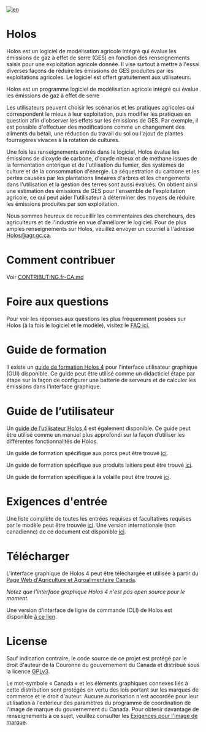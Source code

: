 
[![en](https://img.shields.io/badge/lang-en-green.svg)](https://github.com/holos-aafc/Holos/blob/main/README.md)

# Holos

Holos est un logiciel de modélisation agricole intégré qui évalue les émissions de gaz à effet de serre (GES) en fonction des renseignements saisis pour une exploitation agricole donnée. Il vise surtout à mettre à l'essai diverses façons de réduire les émissions de GES produites par les exploitations agricoles. Le logiciel est offert gratuitement aux utilisateurs.

Holos est un programme logiciel de modélisation agricole intégré qui évalue les émissions de gaz à effet de serre

Les utilisateurs peuvent choisir les scénarios et les pratiques agricoles qui correspondent le mieux à leur exploitation, puis modifier les pratiques en question afin d'observer les effets sur les émissions de GES. Par exemple, il est possible d'effectuer des modifications comme un changement des aliments du bétail, une réduction du travail du sol ou l'ajout de plantes fourragères vivaces à la rotation de cultures.

Une fois les renseignements entrés dans le logiciel, Holos évalue les émissions de dioxyde de carbone, d'oxyde nitreux et de méthane issues de la fermentation entérique et de l'utilisation du fumier, des systèmes de culture et de la consommation d'énergie. La séquestration du carbone et les pertes causées par les plantations linéaires d'arbres et les changements dans l'utilisation et la gestion des terres sont aussi évalués. On obtient ainsi une estimation des émissions de GES pour l'ensemble de l'exploitation agricole, ce qui peut aider l'utilisateur à déterminer des moyens de réduire les émissions produites par son exploitation.

Nous sommes heureux de recueillir les commentaires des chercheurs, des agriculteurs et de l'industrie en vue d'améliorer le logiciel. Pour de plus amples renseignements sur Holos, veuillez envoyer un courriel à l'adresse Holos@agr.gc.ca.

# Comment contribuer 

Voir <a href="https://github.com/holos-aafc/Holos/blob/main/CONTRIBUTING.fr-CA.md" target="_blank">CONTRIBUTING.fr-CA.md</a>

# Foire aux questions

Pour voir les réponses aux questions les plus fréquemment posées sur Holos (à la fois le logiciel et le modèle), visitez le <a href="https://github.com/holos-aafc/Holos/blob/main/H.Content/Documentation/FAQ/FAQ_French.md" target="_blank">FAQ ici.</a>

# Guide de formation

Il existe un <a href="https://github.com/holos-aafc/Holos/blob/main/H.Content/Documentation/Training/Holos_4_Training_Guide-fr.md" target="_blank">guide de formation Holos 4</a> pour l'interface utilisateur graphique (GUI) disponible. Ce guide peut être utilisé comme un didacticiel étape par étape sur la façon de configurer une batterie de serveurs et de calculer les émissions dans l'interface graphique.

# Guide de l’utilisateur

Un <a href="https://github.com/holos-aafc/Holos/blob/main/H.Content/Documentation/User%20Guide/UserGuide_French.md" target="_blank">guide de l’utilisateur Holos 4</a> est également disponible. Ce guide peut être utilisé comme un manuel plus approfondi sur la façon d’utiliser les différentes fonctionnalités de Holos.

Un guide de formation spécifique aux porcs peut être trouvé <a href="https://github.com/holos-aafc/Holos/blob/main/H.Content/Documentation/Swine%20Training%20Guide/Holos_4_Swine_Training_Guide.md" target="_blank">ici</a>.

Un guide de formation spécifique aux produits laitiers peut être trouvé <a href="https://github.com/holos-aafc/Holos/blob/main/H.Content/Documentation/Dairy%20Training%20Guide/Holos_4_Dairy_Training_Guide.md" target="_blank">ici</a>.

Un guide de formation spécifique à la volaille peut être trouvé <a href="https://github.com/holos-aafc/Holos/blob/main/H.Content/Documentation/Poultry%20Training%20Guide/Holos_4_Training_Guide_Poultry.md" target="_blank">ici</a>.

# Exigences d'entrée

Une liste complète de toutes les entrées requises et facultatives requises par le modèle peut être trouvée <a href="https://github.com/holos-aafc/Holos/blob/main/H.Content/Documentation/Input%20Requirements/Input_Requirements_v4.md" target="_blank">ici</a>. Une version internationale (non canadienne) de ce document est disponible <a href="https://github.com/holos-aafc/Holos/blob/main/H.Content/Documentation/Input%20Requirements/Input_Requirements_v4_International.md" target="_blank">ici</a>.

# Télécharger

L'interface graphique de Holos 4 peut être téléchargée et utilisée à partir du <a href="https://agriculture.canada.ca/fr/sciences-agricoles-innovation/resultats-recherches-agriculture/holos" > Page Web d'Agriculture et Agroalimentaire Canada</a>.

*Notez que l'interface graphique Holos 4 n'est pas open source pour le moment.*

Une version d'interface de ligne de commande (CLI) de Holos est disponible <a href="https://agriculture.canada.ca/holos/cli/setup.exe">à ce lien</a>.

# License

Sauf indication contraire, le code source de ce projet est protégé par le droit d'auteur de la Couronne du gouvernement du Canada et distribué sous la licence <a href="https://github.com/holos-aafc/Holos/blob/main/LICENSE" target="_blank">GPLv3</a>.

Le mot-symbole « Canada » et les éléments graphiques connexes liés à cette distribution sont protégés en vertu des lois portant sur les marques de commerce et le droit d'auteur. Aucune autorisation n'est accordée pour leur utilisation à l'extérieur des paramètres du programme de coordination de l'image de marque du gouvernement du Canada. Pour obtenir davantage de renseignements à ce sujet, veuillez consulter les <a href="https://www.canada.ca/fr/secretariat-conseil-tresor/sujets/communications-gouvernementales/exigences-image-marque.html" target="_blank">Exigences pour l'image de marque</a>.
